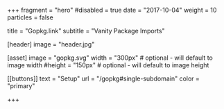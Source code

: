 +++
fragment = "hero"
#disabled = true
date = "2017-10-04"
weight = 10
particles = false

title = "Gopkg.link"
subtitle = "Vanity Package Imports"

[header]
  image = "header.jpg"

[asset]
  image = "gopkg.svg"
  width = "300px" # optional - will default to image width
  #height = "150px" # optional - will default to image height

[[buttons]]
  text = "Setup"
  url = "/gopkg#single-subdomain"
  color = "primary"

+++
